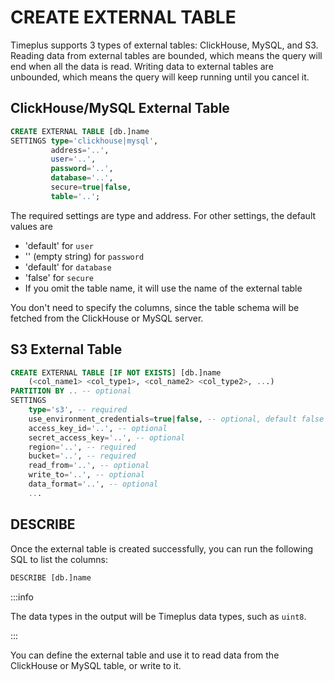 # CREATE EXTERNAL TABLE

Timeplus supports 3 types of external tables: ClickHouse, MySQL, and S3. Reading data from external tables are bounded, which means the query will end when all the data is read. Writing data to external tables are unbounded, which means the query will keep running until you cancel it.

## ClickHouse/MySQL External Table

```sql
CREATE EXTERNAL TABLE [db.]name
SETTINGS type='clickhouse|mysql',
         address='..',
         user='..',
         password='..',
         database='..',
         secure=true|false,
         table='..';
```

The required settings are type and address. For other settings, the default values are

- 'default' for `user`
- '' (empty string) for `password`
- 'default' for `database`
- 'false' for `secure`
- If you omit the table name, it will use the name of the external table

You don't need to specify the columns, since the table schema will be fetched from the ClickHouse or MySQL server.

## S3 External Table

```sql
CREATE EXTERNAL TABLE [IF NOT EXISTS] [db.]name
    (<col_name1> <col_type1>, <col_name2> <col_type2>, ...)
PARTITION BY .. -- optional
SETTINGS
    type='s3', -- required
    use_environment_credentials=true|false, -- optional, default false
    access_key_id='..', -- optional
    secret_access_key='..', -- optional
    region='..', -- required
    bucket='..', -- required
    read_from='..', -- optional
    write_to='..', -- optional
    data_format='..', -- optional
    ...
```

## DESCRIBE

Once the external table is created successfully, you can run the following SQL to list the columns:

```sql
DESCRIBE [db.]name
```

:::info

The data types in the output will be Timeplus data types, such as `uint8`.

:::

You can define the external table and use it to read data from the ClickHouse or MySQL table, or write to it.
